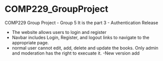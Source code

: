 # COMP229_GroupProject
COMP229 Group Project - Group 5 
It is the part 3 - Authentication Release
- The website allows users to login and register
- Navbar includes Login, Register, and logout links to navigate to the appropriate page.
- normal user cannot edit, add, delete and update the books. Only admin and moderation has the right to execuate it.
-New version add
